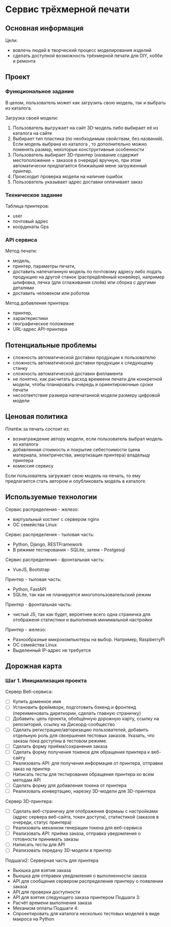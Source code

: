 # Сервис трёхмерной печати

## Основная информация

Цели:
- вовлечь людей в творческий процесс моделирования изделий
- сделать доступной возможность трёхмерной печати для DIY, хобби и ремонта

## Проект

### Функциональное задание

В целом, пользователь может как загрузить свою модель, так и выбрать из каталога.

Загрузка своей модели:
1. Пользователь выгружает на сайт 3D-модель либо выбирает её из каталога на сайте
2. Выбирает тип пластика (по необходимым свойствам, без названий). Если модель выбрана из каталога , то дополнительно можно поменять размер, некоторые конструктивные особенности
3. Пользователь выбирает 3D-принтер (название содержит местоположение + заказов в очереди) вручную, при этом автоматически предлагается ближайший мене загруженный принтер.
4. Происходит проверка модели на наличие ошибок
5. Пользователь указывает адрес доставки оплачивает заказ

### Техническое задание

Таблица принтеров:
- user
- почтовый адрес
- координаты Gps

### API сервиса

Метод печати:
- модель,
- принтер, параметры печати,
- доставить напечатанную модель по почтовому адресу либо подать продукцию на другой станок (распредёлённый конвейер), например шлифовка, печка (для сглаживания слоёв) или сборка с другими деталями
- доставить человеком или роботом

Метод добавления принтера:
- принтер,
- характеристики
- географическое положение
- URL-адрес API-принтера

## Потенциальные проблемы

- сложность автоматической доставки продукции к пользователю
- сложность автоматической доставки продукции к следующему станку
- сложность автоматической доставки филламента
- не понятно, как расчитать расход времеени печати для конкретной модели, чтобы планировать очередь и ориентировочные сроки печати
- несоответствие размера напечатанной модели размеру цифровой модели

## Ценовая политика

Платёж за печать состоит из:
- вознаграждение автору модели, если пользователь выбрал модель из каталога 
- добавленная стоимость и покрытие себестоимости (цена материала, электричества, амортизация принтера) владельцу принтера
- комиссия сервису

Если пользователь загружает свою модель на печать, то ему предлагается стать автором и опубликовать модель в каталоге.

## Используемые технологии

Сервис распределения - железо:
- виртуальный хостинг с сервером nginx
- ОС семейства Linux

Сервис распределения - тыловая часть:
- Python, Django, RESTFramework
- В режиме тестирования - SQLite, затем - Postgesql

Сервис распределения - фронтальная часть:
- VueJS, Bootstrap

Принтер - тыловая часть:
- Python, FastAPI
- SQLite, так как не планируется многопользовательский режим

Принтер - фронтальная часть:
- чистый JS, так как будет, вероятнее всего одна страничка для отображеня статистики и выполнения минимальной настройки

Принтер - железо:
- Разнообразные микрокомпьютеры на выбор. Например, RaspberryPi
- ОС семейства Linux
- Выделенный IP-адрес не требуется

## Дорожная карта

### Шаг 1. Инициализация проекта

Сервер Веб-сервиса:
- [ ] Купить доменное имя
- [ ] Установить фреймворк, подготовить бэкенд и фронтенд (переименовать диреткории, сделать главную страничку)
- [ ] Добавить: цель проекта, обобщённую дорожную карту, ссылку на репозиторий, ссылку на Дискорд-сообщество
- [ ] Сделать регистрацию/авторизацию пользователей, добавить отдельную роль для своершения тестовых заказов. Указать, что заказы пока доступны в тестовом режиме.
- [ ] Сделать форму приёма/сохранения заказа
- [ ] Сделать форму получения токенов для обращения принтера к веб-сайту
- [ ] Реализовать API: для получения информация от принтера, отправки заказ на принтер
- [ ] Написать тесты для тестирования обращения принтера ко всем методам API
- [ ] Сделать форму для добавления токена от принтера
- [ ] Реализовать конвертацию, нарезку 3D-модели для 3D-принтера

Сервер 3D-принтера:
- [ ] Сделать веб-страничку для отображения формыы с настройками (адрес сервера веб-сайта, токен доступа), статистикой (заказов в очереди, статус принтера)
- [ ] Реализовать механизм генерации токена для веб-сервиса
- [ ] Реализовать API: приёма заказа, отправка уведомления о готовности принимать заказы
- [ ] Написать тесты для API
- [ ] Реализовать передачу 3D-модели в принтер

Подшаги2: Серверная часть для принтера
- Вьюшка для взятия заказа
- Вьюшка для отправки уведомления о выполненности заказа
- API для сообщения сервером распределения принтеру о появлении заказа
- API для проверки доступности
- API для взятия следующего заказа принтером
Подшаги 3:
- Расчёт времени выполнения заказа
- Механизм оплаты
Подшаги 4:
- Спроектировать для каталога несколько тестовых моделей в виде макроса на Python

